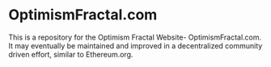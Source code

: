 # OptimismFractal.com

This is a repository for the Optimism Fractal Website- OptimismFractal.com. It may eventually be maintained and improved in a decentralized community driven effort, similar to Ethereum.org.
